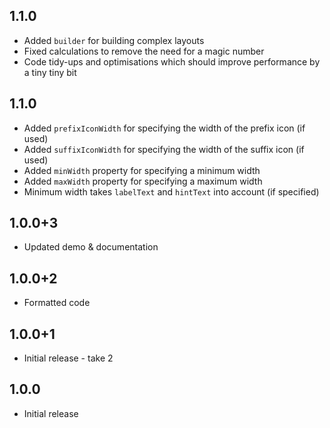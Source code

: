 ## 1.1.0
* Added `builder` for building complex layouts
* Fixed calculations to remove the need for a magic number
* Code tidy-ups and optimisations which should improve performance by a tiny tiny bit

## 1.1.0
* Added `prefixIconWidth` for specifying the width of the prefix icon (if used)
* Added `suffixIconWidth` for specifying the width of the suffix icon (if used)
* Added `minWidth` property for specifying a minimum width
* Added `maxWidth` property for specifying a maximum width
* Minimum width takes `labelText` and `hintText` into account (if specified) 

## 1.0.0+3
* Updated demo & documentation

## 1.0.0+2
* Formatted code

## 1.0.0+1
* Initial release - take 2

## 1.0.0
* Initial release